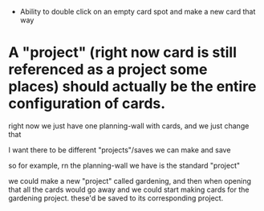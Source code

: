 - Ability to double click on an empty card spot and make a new card that way







# A "project" (right now card is still referenced as a project some places) should actually be the entire configuration of cards. 

right now we just have one planning-wall with cards, and we just change that

I want there to be different "projects"/saves we can make and save

so for example, rn the planning-wall we have is the standard "project"

we could make a new "project" called gardening, and then when opening that all the cards would go away and we could start making cards for the gardening project. these'd be saved to its corresponding project.